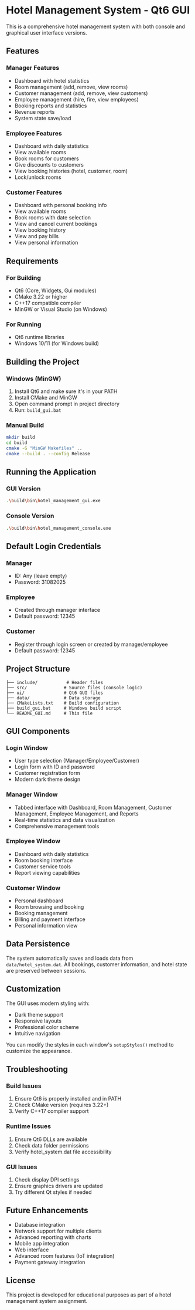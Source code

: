 # Hotel Management System - Qt6 GUI

This is a comprehensive hotel management system with both console and graphical user interface versions.

## Features

### Manager Features
- Dashboard with hotel statistics
- Room management (add, remove, view rooms)
- Customer management (add, remove, view customers)
- Employee management (hire, fire, view employees)
- Booking reports and statistics
- Revenue reports
- System state save/load

### Employee Features
- Dashboard with daily statistics
- View available rooms
- Book rooms for customers
- Give discounts to customers
- View booking histories (hotel, customer, room)
- Lock/unlock rooms

### Customer Features
- Dashboard with personal booking info
- View available rooms
- Book rooms with date selection
- View and cancel current bookings
- View booking history
- View and pay bills
- View personal information

## Requirements

### For Building
- Qt6 (Core, Widgets, Gui modules)
- CMake 3.22 or higher
- C++17 compatible compiler
- MinGW or Visual Studio (on Windows)

### For Running
- Qt6 runtime libraries
- Windows 10/11 (for Windows build)

## Building the Project

### Windows (MinGW)
1. Install Qt6 and make sure it's in your PATH
2. Install CMake and MinGW
3. Open command prompt in project directory
4. Run: `build_gui.bat`

### Manual Build
```bash
mkdir build
cd build
cmake -G "MinGW Makefiles" ..
cmake --build . --config Release
```

## Running the Application

### GUI Version
```bash
.\build\bin\hotel_management_gui.exe
```

### Console Version
```bash
.\build\bin\hotel_management_console.exe
```

## Default Login Credentials

### Manager
- ID: Any (leave empty)
- Password: 31082025

### Employee
- Created through manager interface
- Default password: 12345

### Customer
- Register through login screen or created by manager/employee
- Default password: 12345

## Project Structure

```
├── include/           # Header files
├── src/              # Source files (console logic)
├── ui/               # Qt6 GUI files
├── data/             # Data storage
├── CMakeLists.txt    # Build configuration
├── build_gui.bat     # Windows build script
└── README_GUI.md     # This file
```

## GUI Components

### Login Window
- User type selection (Manager/Employee/Customer)
- Login form with ID and password
- Customer registration form
- Modern dark theme design

### Manager Window
- Tabbed interface with Dashboard, Room Management, Customer Management, Employee Management, and Reports
- Real-time statistics and data visualization
- Comprehensive management tools

### Employee Window
- Dashboard with daily statistics
- Room booking interface
- Customer service tools
- Report viewing capabilities

### Customer Window
- Personal dashboard
- Room browsing and booking
- Booking management
- Billing and payment interface
- Personal information view

## Data Persistence

The system automatically saves and loads data from `data/hotel_system.dat`. All bookings, customer information, and hotel state are preserved between sessions.

## Customization

The GUI uses modern styling with:
- Dark theme support
- Responsive layouts
- Professional color scheme
- Intuitive navigation

You can modify the styles in each window's `setupStyles()` method to customize the appearance.

## Troubleshooting

### Build Issues
1. Ensure Qt6 is properly installed and in PATH
2. Check CMake version (requires 3.22+)
3. Verify C++17 compiler support

### Runtime Issues
1. Ensure Qt6 DLLs are available
2. Check data folder permissions
3. Verify hotel_system.dat file accessibility

### GUI Issues
1. Check display DPI settings
2. Ensure graphics drivers are updated
3. Try different Qt styles if needed

## Future Enhancements

- Database integration
- Network support for multiple clients
- Advanced reporting with charts
- Mobile app integration
- Web interface
- Advanced room features (IoT integration)
- Payment gateway integration

## License

This project is developed for educational purposes as part of a hotel management system assignment.

